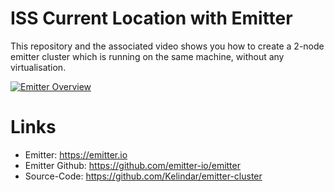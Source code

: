 # ISS Current Location with Emitter

This repository and the associated video shows you how to create a 2-node emitter cluster which is running on the same machine, without any virtualisation.

[![Emitter Overview](https://img.youtube.com/vi/byq70fHeH-I/0.jpg)](https://www.youtube.com/watch?v=byq70fHeH-I)

# Links
* Emitter: https://emitter.io
* Emitter Github: https://github.com/emitter-io/emitter
* Source-Code: https://github.com/Kelindar/emitter-cluster